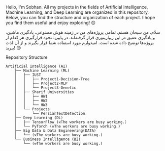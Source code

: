 Hello, I'm Sobhan. All my projects in the fields of Artificial Intelligence, Machine Learning, and Deep Learning are organized in this repository. Below, you can find the structure and organization of each project. I hope you find them useful and enjoy exploring! 😊

سلام، من سبحان هستم. تمامی پروژه‌های من در زمینه هوش مصنوعی، یادگیری ماشین، و یادگیری عمیق در این ریپازیتوری قرار گرفته‌اند. در پایین، نحوه قرارگیری هر کدام از پروژه‌ها توضیح داده شده است. امیدوارم مورد استفاده شما قرار بگیرند و از آن لذت ببرید! 😊

Repository Structure

```
Artificial Intelligence (AI)
    ├── Machine Learning (ML)
    │   ├── IUST
    │   │   ├── Project1-Decision-Tree
    │   │   ├── Project2-MLP
    │   │   └── Project3-Genetic
    │   ├── Sharif Universities
    │   │   ├── HW1
    │   │   ├── HW2
    │   │   └── HW3
    │   └── Projects
    │       └── PersianTextDetection
    ├── Deep Learning (DL)
    │   ├── TensorFlow (⚒️The workers are busy working.)
    │   └── PyTorch (⚒️The workers are busy working.)
    ├── Big Data & Data Engineering(DATA)
    │   └── (⚒️The workers are busy working.)
    └── Business Intelligence (BI)
        └── (⚒️The workers are busy working.)
```
